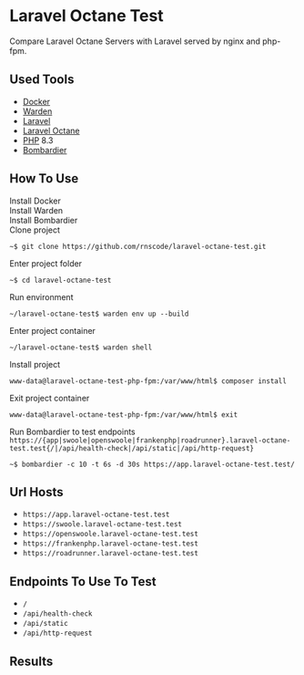 # Laravel Octane Test

Compare Laravel Octane Servers with Laravel served by nginx and php-fpm.

## Used Tools

- [Docker](https://www.docker.com/)
- [Warden](https://warden.dev/)
- [Laravel](https://laravel.com/)
- [Laravel Octane](https://github.com/laravel/octane)
- [PHP](https://www.php.net/) 8.3
- [Bombardier](https://github.com/codesenberg/bombardier)

## How To Use

Install Docker\
Install Warden\
Install Bombardier\
Clone project
````shell
~$ git clone https://github.com/rnscode/laravel-octane-test.git
````
Enter project folder
```shell
~$ cd laravel-octane-test
```
Run environment
```shell
~/laravel-octane-test$ warden env up --build
```
Enter project container
```shell
~/laravel-octane-test$ warden shell
```
Install project
```shell
www-data@laravel-octane-test-php-fpm:/var/www/html$ composer install
```
Exit project container
```shell
www-data@laravel-octane-test-php-fpm:/var/www/html$ exit
```
Run Bombardier to test endpoints `https://{app|swoole|openswoole|frankenphp|roadrunner}.laravel-octane-test.test{/|/api/health-check|/api/static|/api/http-request}`
```shell
~$ bombardier -c 10 -t 6s -d 30s https://app.laravel-octane-test.test/
```

## Url Hosts
- `https://app.laravel-octane-test.test`
- `https://swoole.laravel-octane-test.test`
- `https://openswoole.laravel-octane-test.test`
- `https://frankenphp.laravel-octane-test.test`
- `https://roadrunner.laravel-octane-test.test`

## Endpoints To Use To Test

- `/`
- `/api/health-check`
- `/api/static`
- `/api/http-request`

## Results